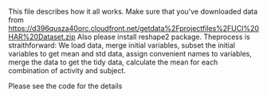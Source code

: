 This file describes how it all works.
Make sure that you've downloaded data from https://d396qusza40orc.cloudfront.net/getdata%2Fprojectfiles%2FUCI%20HAR%20Dataset.zip
Also please install reshape2 package.
Theprocess is straithforward:
We load data, 
merge initial variables, 
subset the initial variables to get mean and std data, 
assign convenient names to variables,
merge the data to get the tidy data,
calculate the mean for each combination of activity and subject.

Please see the code for the details
